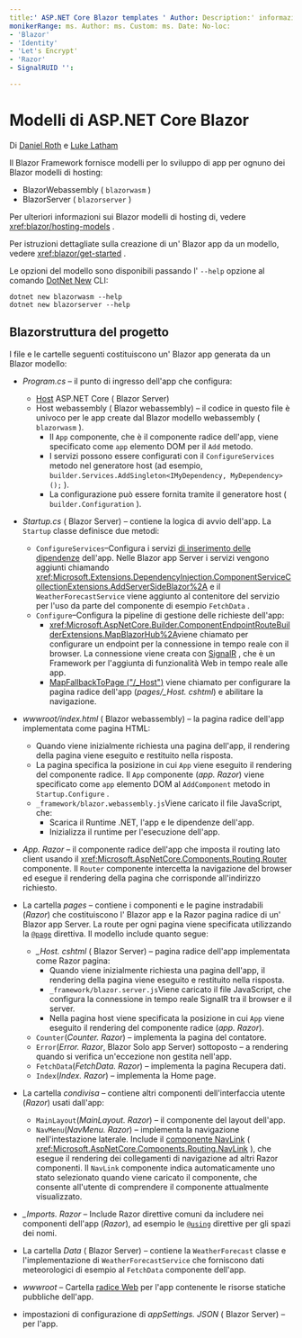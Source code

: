 ```yaml
---
title:' ASP.NET Core Blazor templates ' Author: Description:' informazioni sui Blazor modelli di app ASP.NET Core e sulla Blazor struttura del progetto '.
monikerRange: ms. Author: ms. Custom: ms. Date: No-loc:
- 'Blazor'
- 'Identity'
- 'Let's Encrypt'
- 'Razor'
- SignalRUID '': 

---
```

# <a name="aspnet-core-blazor-templates"></a>Modelli di ASP.NET Core Blazor

Di [Daniel Roth](https://github.com/danroth27) e [Luke Latham](https://github.com/guardrex)

Il Blazor Framework fornisce modelli per lo sviluppo di app per ognuno dei Blazor modelli di hosting:

* BlazorWebassembly ( `blazorwasm` )
* BlazorServer ( `blazorserver` )

Per ulteriori informazioni sui Blazor modelli di hosting di, vedere <xref:blazor/hosting-models> .

Per istruzioni dettagliate sulla creazione di un' Blazor app da un modello, vedere <xref:blazor/get-started> .

Le opzioni del modello sono disponibili passando l' `--help` opzione al comando [DotNet New](/dotnet/core/tools/dotnet-new) CLI:

```dotnetcli
dotnet new blazorwasm --help
dotnet new blazorserver --help
```

## <a name="blazor-project-structure"></a>Blazorstruttura del progetto

I file e le cartelle seguenti costituiscono un' Blazor app generata da un Blazor modello:

* *Program.cs* &ndash; il punto di ingresso dell'app che configura:

  * [Host](xref:fundamentals/host/generic-host) ASP.NET Core ( Blazor Server)
  * Host webassembly ( Blazor webassembly) &ndash; il codice in questo file è univoco per le app create dal Blazor modello webassembly ( `blazorwasm` ).
    * Il `App` componente, che è il componente radice dell'app, viene specificato come `app` elemento DOM per il `Add` metodo.
    * I servizi possono essere configurati con il `ConfigureServices` metodo nel generatore host (ad esempio, `builder.Services.AddSingleton<IMyDependency, MyDependency>();` ).
    * La configurazione può essere fornita tramite il generatore host ( `builder.Configuration` ).

* *Startup.cs* ( Blazor Server) &ndash; contiene la logica di avvio dell'app. La `Startup` classe definisce due metodi:

  * `ConfigureServices`&ndash;Configura i servizi [di inserimento delle dipendenze](xref:fundamentals/dependency-injection) dell'app. Nelle Blazor app Server i servizi vengono aggiunti chiamando <xref:Microsoft.Extensions.DependencyInjection.ComponentServiceCollectionExtensions.AddServerSideBlazor%2A> e il `WeatherForecastService` viene aggiunto al contenitore del servizio per l'uso da parte del componente di esempio `FetchData` .
  * `Configure`&ndash;Configura la pipeline di gestione delle richieste dell'app:
    * <xref:Microsoft.AspNetCore.Builder.ComponentEndpointRouteBuilderExtensions.MapBlazorHub%2A>viene chiamato per configurare un endpoint per la connessione in tempo reale con il browser. La connessione viene creata con [SignalR](xref:signalr/introduction) , che è un Framework per l'aggiunta di funzionalità Web in tempo reale alle app.
    * [MapFallbackToPage ("/_Host")](xref:Microsoft.AspNetCore.Builder.RazorPagesEndpointRouteBuilderExtensions.MapFallbackToPage*) viene chiamato per configurare la pagina radice dell'app (*pages/_Host. cshtml*) e abilitare la navigazione.

* *wwwroot/index.html* ( Blazor webassembly) &ndash; la pagina radice dell'app implementata come pagina HTML:
  * Quando viene inizialmente richiesta una pagina dell'app, il rendering della pagina viene eseguito e restituito nella risposta.
  * La pagina specifica la posizione in cui `App` viene eseguito il rendering del componente radice. Il `App` componente (*app. Razor*) viene specificato come `app` elemento DOM al `AddComponent` metodo in `Startup.Configure` .
  * `_framework/blazor.webassembly.js`Viene caricato il file JavaScript, che:
    * Scarica il Runtime .NET, l'app e le dipendenze dell'app.
    * Inizializza il runtime per l'esecuzione dell'app.

* *App. Razor* &ndash; il componente radice dell'app che imposta il routing lato client usando il <xref:Microsoft.AspNetCore.Components.Routing.Router> componente. Il `Router` componente intercetta la navigazione del browser ed esegue il rendering della pagina che corrisponde all'indirizzo richiesto.

* La cartella *pages* &ndash; contiene i componenti e le pagine instradabili (*Razor*) che costituiscono l' Blazor app e la Razor pagina radice di un' Blazor app Server. La route per ogni pagina viene specificata utilizzando la [`@page`](xref:mvc/views/razor#page) direttiva. Il modello include quanto segue:
  * *_Host. cshtml* ( Blazor Server) &ndash; pagina radice dell'app implementata come Razor pagina:
    * Quando viene inizialmente richiesta una pagina dell'app, il rendering della pagina viene eseguito e restituito nella risposta.
    * `_framework/blazor.server.js`Viene caricato il file JavaScript, che configura la connessione in tempo reale SignalR tra il browser e il server.
    * Nella pagina host viene specificata la posizione in cui `App` viene eseguito il rendering del componente radice (*app. Razor*).
  * `Counter`(*Counter. Razor*) &ndash; implementa la pagina del contatore.
  * `Error`(*Error. Razor*, Blazor Solo app Server) sottoposto &ndash; a rendering quando si verifica un'eccezione non gestita nell'app.
  * `FetchData`(*FetchData. Razor*) &ndash; implementa la pagina Recupera dati.
  * `Index`(*Index. Razor*) &ndash; implementa la Home page.

* La cartella *condivisa* &ndash; contiene altri componenti dell'interfaccia utente (*Razor*) usati dall'app:
  * `MainLayout`(*MainLayout. Razor*) &ndash; il componente del layout dell'app.
  * `NavMenu`(*NavMenu. Razor*) &ndash; implementa la navigazione nell'intestazione laterale. Include il [componente NavLink](xref:blazor/routing#navlink-component) ( <xref:Microsoft.AspNetCore.Components.Routing.NavLink> ), che esegue il rendering dei collegamenti di navigazione ad altri Razor componenti. Il `NavLink` componente indica automaticamente uno stato selezionato quando viene caricato il componente, che consente all'utente di comprendere il componente attualmente visualizzato.

* *_Imports. Razor* &ndash; Include Razor direttive comuni da includere nei componenti dell'app (*Razor*), ad esempio le [`@using`](xref:mvc/views/razor#using) direttive per gli spazi dei nomi.

* La cartella *Data* ( Blazor Server) &ndash; contiene la `WeatherForecast` classe e l'implementazione di `WeatherForecastService` che forniscono dati meteorologici di esempio al `FetchData` componente dell'app.

* *wwwroot* &ndash; Cartella [radice Web](xref:fundamentals/index#web-root) per l'app contenente le risorse statiche pubbliche dell'app.

* impostazioni di configurazione di *appSettings. JSON* ( Blazor Server) &ndash; per l'app.
